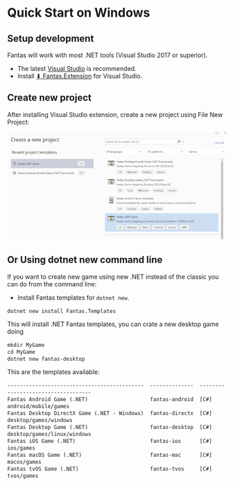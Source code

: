 # Quick Start on Windows

## Setup development

Fantas will work with most .NET tools (Visual Studio 2017 or superior).

* The latest [Visual Studio](https://visualstudio.microsoft.com/) is recommended.
* Install [⬇ Fantas.Extension](https://github.com/codefoco/Fantas.Home/releases/download/v1.0/Fantas.Extension.vsix) for Visual Studio.

## Create new project

After installing Visual Studio extension, create a new project using File New Project:

![screenshot_vs](images/screenshort_vs.png)

## Or Using dotnet new command line

If you want to create new game using new .NET instead of the classic you can do from the command line:

* Install Fantas templates for `dotnet new`.

```
dotnet new install Fantas.Templates
```

This will install .NET Fantas templates, you can crate a new desktop game doing 

```
mkdir MyGame
cd MyGame
dotnet new fantas-desktop
```

This are the templates available:

```text
--------------------------------------------  --------------  --------  ---------------------------
Fantas Android Game (.NET)                    fantas-android  [C#]      android/mobile/games
Fantas Desktop DirectX Game (.NET - Windows)  fantas-directx  [C#]      desktop/games/windows
Fantas Desktop Game (.NET)                    fantas-desktop  [C#]      desktop/games/linux/windows
Fantas iOS Game (.NET)                        fantas-ios      [C#]      ios/games
Fantas macOS Game (.NET)                      fantas-mac      [C#]      macos/games
Fantas tvOS Game (.NET)                       fantas-tvos     [C#]      tvos/games
```
